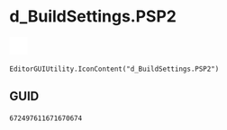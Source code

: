 # d_BuildSettings.PSP2
![](/img/d_BuildSettings.PSP2.png)

``` CSharp
EditorGUIUtility.IconContent("d_BuildSettings.PSP2")
```
## GUID
```
672497611671670674
```
